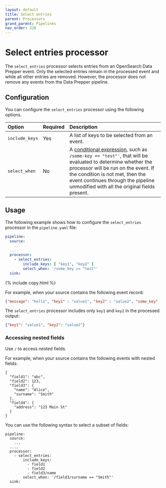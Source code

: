```yaml
---
layout: default
title: Select entries
parent: Processors
grand_parent: Pipelines
nav_order: 320
---
```


# Select entries processor

The `select_entries` processor selects entries from an OpenSearch Data Prepper event.
Only the selected entries remain in the processed event and while all other entries are removed. However, the processor does not remove any events from the Data Prepper pipeline.

## Configuration

You can configure the `select_entries` processor using the following options.

| Option | Required | Description |
| :--- | :--- | :--- |
| `include_keys` | Yes | A list of keys to be selected from an event. |
| `select_when` | No | A [conditional expression]({{site.url}}{{site.baseurl}}/data-prepper/pipelines/expression-syntax/), such as `/some-key == "test"'`, that will be evaluated to determine whether the processor will be run on the event. If the condition is not met, then the event continues through the pipeline unmodified with all the original fields present. |

## Usage

The following example shows how to configure the `select_entries` processor in the `pipeline.yaml` file:

```yaml
pipeline:
  source:
    ...
  ....  
  processor:
    - select_entries:
        include_keys: [ "key1", "key2" ]
        select_when: '/some_key == "test"'
  sink:
```
{% include copy.html %}


For example, when your source contains the following event record:

```json
{"message": "hello", "key1" : "value1", "key2" : "value2", "some_key" : "test"}
```

The `select_entries` processor includes only `key1` and `key2` in the processed output:

```json
{"key1": "value1", "key2": "value2"}
```

### Accessing nested fields

Use `/` to access nested fields.

For example, when your source contains the following events with nested fields:

```
{
  "field1": "abc",
  "field2": 123,
  "field3": {
    "name": "Alice",
    "surname": "Smith"
  },
  "field4": {
    "address": "123 Main St"
  }
}
```

You can use the following syntax to select a subset of fields:

```
pipeline:
  source:
    ...
  ....  
  processor:
    - select_entries:
        include_keys:
          - field1
          - field2
          - field3/name
        select_when: '/field3/surname == "Smith"'
  sink:
```

